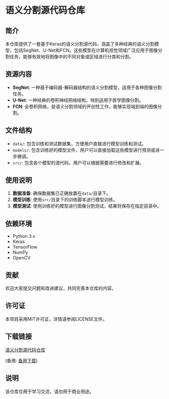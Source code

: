 # 语义分割源代码仓库

## 简介
本仓库提供了一套基于Keras的语义分割源代码，涵盖了多种经典的语义分割模型，包括SegNet、U-Net和FCN。这些模型在计算机视觉领域广泛应用于图像分割任务，能够有效地将图像中的不同对象或区域进行分类和分割。

## 资源内容
- **SegNet**: 一种基于编码器-解码器结构的语义分割模型，适用于各种图像分割任务。
- **U-Net**: 一种经典的卷积神经网络结构，特别适用于医学图像分割。
- **FCN**: 全卷积网络，是语义分割领域的开创性工作，能够实现端到端的图像分割。

## 文件结构
- `data/`: 包含训练和测试数据集，方便用户直接进行模型训练和测试。
- `models/`: 包含训练好的模型文件，用户可以直接加载这些模型进行预测或进一步微调。
- `src/`: 包含各个模型的源代码，用户可以根据需要进行修改和扩展。

## 使用说明
1. **数据准备**: 确保数据集已正确放置在`data/`目录下。
2. **模型训练**: 使用`src/`目录下的训练脚本进行模型训练。
3. **模型测试**: 使用训练好的模型进行图像分割测试，结果将保存在指定目录中。

## 依赖环境
- Python 3.x
- Keras
- TensorFlow
- NumPy
- OpenCV

## 贡献
欢迎大家提交问题和改进建议，共同完善本仓库的内容。

## 许可证
本项目采用MIT许可证，详情请参阅LICENSE文件。

## 下载链接
[语义分割源代码仓库]() 

(备用: [备用下载](https://pan.baidu.com/s/1Fj0kXkpqQXpEtzptfvgg3Q?pwd=1234))

## 说明

该仓库仅用于学习交流，请勿用于商业用途。
